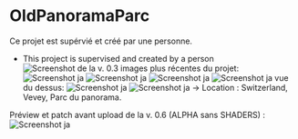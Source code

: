# OldPanoramaParc
 Ce projet est supérvié et créé par une personne.
 - This project is supervised and created by a person
![Screenshot de la v. 0.3](https://github.com/Zetsukae/OldPanoramaParc/releases/download/file/parc.du.panorama-MC.jpeg)
images plus récentes du projet:
![Screenshot ja](https://github.com/Zetsukae/OldPanoramaParc/releases/download/file/parc.du.panorama2.png)
![Screenshot ja](https://github.com/Zetsukae/OldPanoramaParc/releases/download/file/parc.du.panorama3.png)
![Screenshot ja](https://github.com/Zetsukae/OldPanoramaParc/releases/download/file/parc.du.panorama4.png)
![Screenshot ja](https://github.com/Zetsukae/OldPanoramaParc/releases/download/file/parc.du.panorama5.png)
vue du dessus:
![Screenshot ja](https://github.com/Zetsukae/OldPanoramaParc/releases/download/file/parc.du.panorama6.png)
![Screenshot ja](https://github.com/Zetsukae/OldPanoramaParc/releases/download/file/parc.du.panorama7.png)
-> Location : Switzerland, Vevey, Parc du panorama.

Préview et patch avant upload de la v. 0.6 (ALPHA sans SHADERS) :
![Screenshot ja](https://github.com/Zetsukae/OldPanoramaParc/releases/download/file/patch.mc.panorama.v.06ALPHA.jpg)
